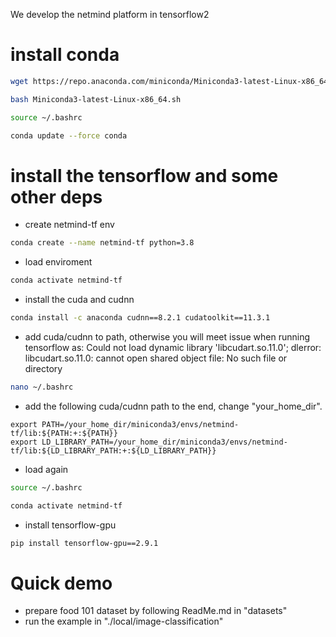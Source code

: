 We develop the netmind platform in tensorflow2

# install conda

```bash
wget https://repo.anaconda.com/miniconda/Miniconda3-latest-Linux-x86_64.sh

bash Miniconda3-latest-Linux-x86_64.sh

source ~/.bashrc

conda update --force conda
```
#

# install the tensorflow and some other deps
* create netmind-tf env
```bash
conda create --name netmind-tf python=3.8
```
* load enviroment
```bash
conda activate netmind-tf
```

* install the cuda and cudnn
```bash
conda install -c anaconda cudnn==8.2.1 cudatoolkit==11.3.1
```

* add cuda/cudnn to path, otherwise you will meet issue when running tensorflow as: Could not load dynamic library 'libcudart.so.11.0'; dlerror: libcudart.so.11.0: cannot open shared object file: No such file or directory
```bash
nano ~/.bashrc
```
* add the following cuda/cudnn path to the end, change "your_home_dir".
```
export PATH=/your_home_dir/miniconda3/envs/netmind-tf/lib:${PATH:+:${PATH}}
export LD_LIBRARY_PATH=/your_home_dir/miniconda3/envs/netmind-tf/lib:${LD_LIBRARY_PATH:+:${LD_LIBRARY_PATH}}
```

* load again
```bash
source ~/.bashrc
```
```bash
conda activate netmind-tf
```
* install tensorflow-gpu
```bash
pip install tensorflow-gpu==2.9.1
```
#

# Quick demo
* prepare food 101 dataset by following ReadMe.md in "datasets"
* run the example in "./local/image-classification" 